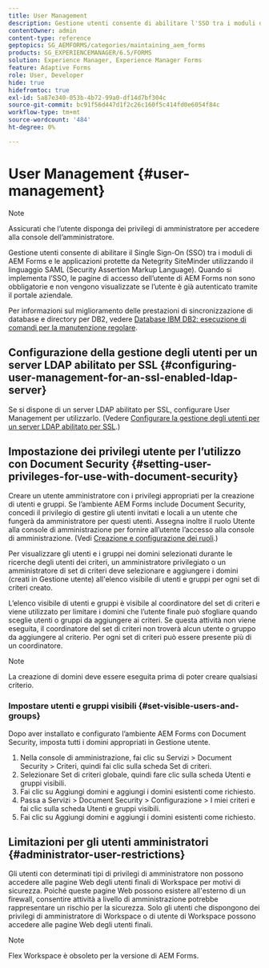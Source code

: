 ```yaml
---
title: User Management
description: Gestione utenti consente di abilitare l'SSO tra i moduli di AEM Forms e le applicazioni protette da Netegrity SiteMinder utilizzando SAML. Questo documento fornisce ulteriori informazioni sulla gestione degli utenti.
contentOwner: admin
content-type: reference
geptopics: SG_AEMFORMS/categories/maintaining_aem_forms
products: SG_EXPERIENCEMANAGER/6.5/FORMS
solution: Experience Manager, Experience Manager Forms
feature: Adaptive Forms
role: User, Developer
hide: true
hidefromtoc: true
exl-id: 5a87e340-053b-4b72-99a0-df14d7bf304c
source-git-commit: bc91f56d447d1f2c26c160f5c414fd0e6054f84c
workflow-type: tm+mt
source-wordcount: '484'
ht-degree: 0%

---
```


# User Management {#user-management}

>[!NOTE]
> 
> Assicurati che l’utente disponga dei privilegi di amministratore per accedere alla console dell’amministratore.

Gestione utenti consente di abilitare il Single Sign-On (SSO) tra i moduli di AEM Forms e le applicazioni protette da Netegrity SiteMinder utilizzando il linguaggio SAML (Security Assertion Markup Language). Quando si implementa l’SSO, le pagine di accesso dell’utente di AEM Forms non sono obbligatorie e non vengono visualizzate se l’utente è già autenticato tramite il portale aziendale.

Per informazioni sul miglioramento delle prestazioni di sincronizzazione di database e directory per DB2, vedere [Database IBM DB2: esecuzione di comandi per la manutenzione regolare](/help/forms/using/admin-help/ibm-db2-database-running-commands.md#ibm-db2-database-running-commands-for-regular-maintenance).

## Configurazione della gestione degli utenti per un server LDAP abilitato per SSL {#configuring-user-management-for-an-ssl-enabled-ldap-server}

Se si dispone di un server LDAP abilitato per SSL, configurare User Management per utilizzarlo. (Vedere [Configurare la gestione degli utenti per un server LDAP abilitato per SSL](/help/forms/using/admin-help/configure-user-management-ssl-enabled.md#configure-user-management-for-an-ssl-enabled-ldap-server).)

## Impostazione dei privilegi utente per l’utilizzo con Document Security {#setting-user-privileges-for-use-with-document-security}

Creare un utente amministratore con i privilegi appropriati per la creazione di utenti e gruppi. Se l’ambiente AEM Forms include Document Security, concedi il privilegio di gestire gli utenti invitati e locali a un utente che fungerà da amministratore per questi utenti. Assegna inoltre il ruolo Utente alla console di amministrazione per fornire all’utente l’accesso alla console di amministrazione. (Vedi [Creazione e configurazione dei ruoli](/help/forms/using/admin-help/creating-configuring-roles.md#creating-and-configuring-roles).)

Per visualizzare gli utenti e i gruppi nei domini selezionati durante le ricerche degli utenti dei criteri, un amministratore privilegiato o un amministratore di set di criteri deve selezionare e aggiungere i domini (creati in Gestione utente) all&#39;elenco visibile di utenti e gruppi per ogni set di criteri creato.

L’elenco visibile di utenti e gruppi è visibile al coordinatore del set di criteri e viene utilizzato per limitare i domini che l’utente finale può sfogliare quando sceglie utenti o gruppi da aggiungere ai criteri. Se questa attività non viene eseguita, il coordinatore del set di criteri non troverà alcun utente o gruppo da aggiungere al criterio. Per ogni set di criteri può essere presente più di un coordinatore.

>[!NOTE]
>
>La creazione di domini deve essere eseguita prima di poter creare qualsiasi criterio.

### Impostare utenti e gruppi visibili {#set-visible-users-and-groups}

Dopo aver installato e configurato l’ambiente AEM Forms con Document Security, imposta tutti i domini appropriati in Gestione utente.

1. Nella console di amministrazione, fai clic su Servizi > Document Security > Criteri, quindi fai clic sulla scheda Set di criteri.
1. Selezionare Set di criteri globale, quindi fare clic sulla scheda Utenti e gruppi visibili.
1. Fai clic su Aggiungi domini e aggiungi i domini esistenti come richiesto.
1. Passa a Servizi > Document Security > Configurazione > I miei criteri e fai clic sulla scheda Utenti e gruppi visibili.
1. Fai clic su Aggiungi domini e aggiungi i domini esistenti come richiesto.

## Limitazioni per gli utenti amministratori {#administrator-user-restrictions}

Gli utenti con determinati tipi di privilegi di amministratore non possono accedere alle pagine Web degli utenti finali di Workspace per motivi di sicurezza. Poiché queste pagine Web possono esistere all&#39;esterno di un firewall, consentire attività a livello di amministrazione potrebbe rappresentare un rischio per la sicurezza. Solo gli utenti che dispongono dei privilegi di amministratore di Workspace o di utente di Workspace possono accedere alle pagine Web degli utenti finali.

>[!NOTE]
>
>Flex Workspace è obsoleto per la versione di AEM Forms.
